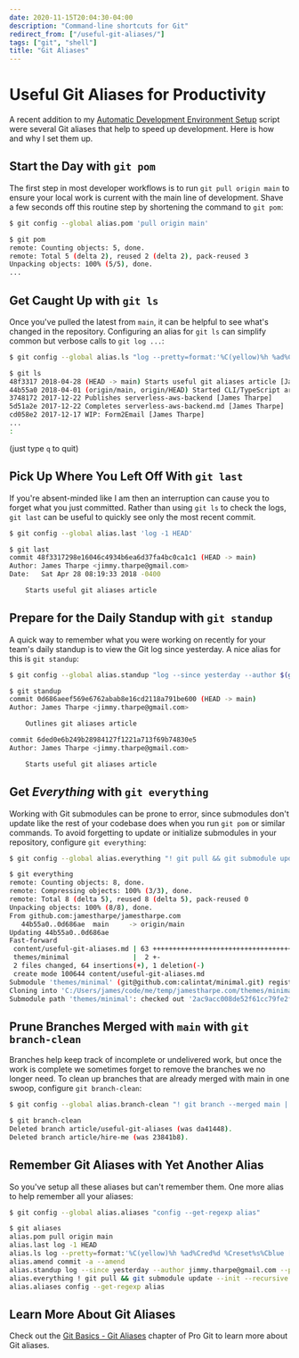 ```yaml
---
date: 2020-11-15T20:04:30-04:00
description: "Command-line shortcuts for Git"
redirect_from: ["/useful-git-aliases/"]
tags: ["git", "shell"]
title: "Git Aliases"
---
```


# Useful Git Aliases for Productivity

A recent addition to my [Automatic Development Environment Setup](automated-developer-environment.md) script were several Git aliases that help to speed up development. Here is how and why I set them up.

## Start the Day with `git pom`

The first step in most developer workflows is to run `git pull origin main` to ensure your local work is current with the main line of development. Shave a few seconds off this routine step by shortening the command to `git pom`:

```bash
$ git config --global alias.pom 'pull origin main'

$ git pom
remote: Counting objects: 5, done.
remote: Total 5 (delta 2), reused 2 (delta 2), pack-reused 3
Unpacking objects: 100% (5/5), done.
...
```

## Get Caught Up with `git ls`

Once you've pulled the latest from `main`, it can be helpful to see what's changed in the repository. Configuring an alias for `git ls` can simplify common but verbose calls to `git log ...`:

```bash
$ git config --global alias.ls "log --pretty=format:'%C(yellow)%h %ad%Cred%d %Creset%s%Cblue [%cn]' --decorate --date=short"

$ git ls
48f3317 2018-04-28 (HEAD -> main) Starts useful git aliases article [James Tharpe]
44b55a0 2018-04-01 (origin/main, origin/HEAD) Started CLI/TypeScript article [James Tharpe]
3748172 2017-12-22 Publishes serverless-aws-backend [James Tharpe]
5d51a2e 2017-12-22 Completes serverless-aws-backend.md [James Tharpe]
cd058e2 2017-12-17 WIP: Form2Email [James Tharpe]
...
:
```

(just type `q` to quit)

## Pick Up Where You Left Off With `git last`

If you're absent-minded like I am then an interruption can cause you to forget what you just committed. Rather than using `git ls` to check the logs, `git last` can be useful to quickly see only the most recent commit.

```bash
$ git config --global alias.last 'log -1 HEAD'

$ git last
commit 48f3317298e16046c4934b6ea6d37fa4bc0ca1c1 (HEAD -> main)
Author: James Tharpe <jimmy.tharpe@gmail.com>
Date:   Sat Apr 28 08:19:33 2018 -0400

    Starts useful git aliases article
```

## Prepare for the Daily Standup with `git standup`

A quick way to remember what you were working on recently for your team's daily standup is to view the Git log since yesterday. A nice alias for this is `git standup`:

```bash
$ git config --global alias.standup "log --since yesterday --author $(git config user.email) --pretty=short"

$ git standup
commit 0d686aeef569e6762abab8e16cd2118a791be600 (HEAD -> main)
Author: James Tharpe <jimmy.tharpe@gmail.com>

    Outlines git aliases article

commit 6ded0e6b249b28984127f1221a713f69b74830e5
Author: James Tharpe <jimmy.tharpe@gmail.com>

    Starts useful git aliases article
```

## Get _Everything_ with `git everything`

Working with Git submodules can be prone to error, since submodules don't update like the rest of your codebase does when you run `git pom` or similar commands. To avoid forgetting to update or initialize submodules in your repository, configure `git everything`:

```bash
$ git config --global alias.everything "! git pull && git submodule update --init --recursive"

$ git everything
remote: Counting objects: 8, done.
remote: Compressing objects: 100% (3/3), done.
remote: Total 8 (delta 5), reused 8 (delta 5), pack-reused 0
Unpacking objects: 100% (8/8), done.
From github.com:jamestharpe/jamestharpe.com
   44b55a0..0d686ae  main     -> origin/main
Updating 44b55a0..0d686ae
Fast-forward
 content/useful-git-aliases.md | 63 +++++++++++++++++++++++++++++++++++++++++++
 themes/minimal                |  2 +-
 2 files changed, 64 insertions(+), 1 deletion(-)
 create mode 100644 content/useful-git-aliases.md
Submodule 'themes/minimal' (git@github.com:calintat/minimal.git) registered for path 'themes/minimal'
Cloning into 'C:/Users/james/code/me/temp/jamestharpe.com/themes/minimal'...
Submodule path 'themes/minimal': checked out '2ac9acc008de52f61cc79fe2f93e61ba62e17d3b'
```

## Prune Branches Merged with `main` with `git branch-clean`

Branches help keep track of incomplete or undelivered work, but once the work is complete we sometimes forget to remove the branches we no longer need. To clean up branches that are already merged with main in one swoop, configure `git branch-clean`:

```bash
$ git config --global alias.branch-clean "! git branch --merged main | grep -v '^[ *]*main$' | xargs git branch -d"

$ git branch-clean
Deleted branch article/useful-git-aliases (was da41448).
Deleted branch article/hire-me (was 23841b8).
```

## Remember Git Aliases with Yet Another Alias

So you've setup all these aliases but can't remember them. One more alias to help remember all your aliases:

```bash
$ git config --global alias.aliases "config --get-regexp alias"

$ git aliases
alias.pom pull origin main
alias.last log -1 HEAD
alias.ls log --pretty=format:'%C(yellow)%h %ad%Cred%d %Creset%s%Cblue [%cn]' --decorate --date=short
alias.amend commit -a --amend
alias.standup log --since yesterday --author jimmy.tharpe@gmail.com --pretty=short
alias.everything ! git pull && git submodule update --init --recursive
alias.aliases config --get-regexp alias
```

## Learn More About Git Aliases

Check out the [Git Basics - Git Aliases](https://git-scm.com/book/en/v2/Git-Basics-Git-Aliases) chapter of Pro Git to learn more about Git aliases.
